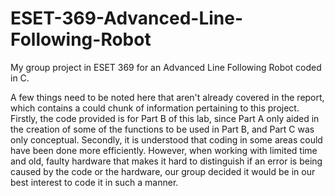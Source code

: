 # ESET-369-Advanced-Line-Following-Robot
My group project in ESET 369 for an Advanced Line Following Robot coded in C.

A few things need to be noted here that aren't already covered in the report, which contains a could chunk of information pertaining to this project. Firstly, the code provided is for Part B of this lab, since Part A only aided in the creation of some of the functions to be used in Part B, and Part C was only conceptual. Secondly, it is understood that coding in some areas could have been done more efficiently. However, when working with limited time and old, faulty hardware that makes it hard to distinguish if an error is being caused by the code or the hardware, our group decided it would be in our best interest to code it in such a manner.
